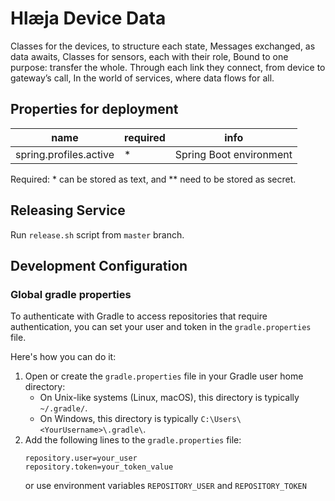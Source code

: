 # Hlæja Device Data

Classes for the devices, to structure each state, Messages exchanged, as data awaits, Classes for sensors, each with their role, Bound to one purpose: transfer the whole. Through each link they connect, from device to gateway’s call, In the world of services, where data flows for all.

## Properties for deployment

| name                   | required | info                    |
|------------------------|----------|-------------------------|
| spring.profiles.active | *        | Spring Boot environment |

Required: * can be stored as text, and ** need to be stored as secret.  

## Releasing Service

Run `release.sh` script from `master` branch.

## Development Configuration

### Global gradle properties

To authenticate with Gradle to access repositories that require authentication, you can set your user and token in the `gradle.properties` file.

Here's how you can do it:

1. Open or create the `gradle.properties` file in your Gradle user home directory:
   - On Unix-like systems (Linux, macOS), this directory is typically `~/.gradle/`.
   - On Windows, this directory is typically `C:\Users\<YourUsername>\.gradle\`.
2. Add the following lines to the `gradle.properties` file:
    ```properties
    repository.user=your_user
    repository.token=your_token_value
    ```
   or use environment variables `REPOSITORY_USER` and `REPOSITORY_TOKEN`
